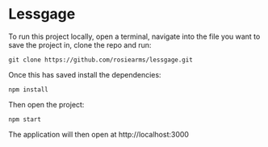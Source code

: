 
# Lessgage

To run this project locally, open a terminal, navigate into the file you want to save the project in, clone the repo and run:

```git clone https://github.com/rosiearms/lessgage.git```

Once this has saved install the dependencies:

```npm install```

Then open the project:

```npm start```

The application will then open at http://localhost:3000
